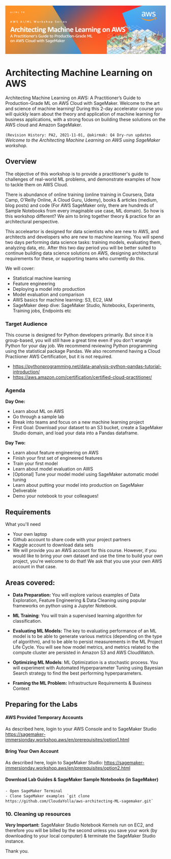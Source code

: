 ![ML Logo](images/mod00_logo.png "Logo") 

# Architecting Machine Learning on AWS
Architecting Machine Learning on AWS: A Practitioner’s Guide to Production-Grade ML on AWS Cloud with SageMaker. 
Welcome to the art and science of machine learning! During this 2-day accelerator course you will quickly learn about the theory and application of machine learning for business applications, with a strong focus on building these solutions on the AWS cloud and Amazon SageMaker.

`(Revision History:
PA2, 2021-11-01, @akirmak: Q4 Dry-run updates
`
*Welcome to the Architecting Machine Learning on AWS using SageMaker workshop.*


## Overview

The objective of this workshop is to provide a practitioner's guide to challenges of real-world ML problems, and demonstrate examples of how to tackle them on AWS Cloud. 

There is abundance of online training (online training in Coursera, Data Camp, O'Reilly Online, A Cloud Guru, Udemy), books & articles (medium, blog posts) and code (For AWS SageMaker only, there are hundreds of Sample Notebooks from every imaginable use case, ML domain). So how is this workshop different? We aim to bring together theory & practice for an architectural perspective.

This acceleartor is designed for data scientists who are new to AWS, and architects and developers who are new to machine learning. You will spend two days performing data science tasks: training models, evaluating them, analyzing data, etc. After this two day period you will be better suited to continue building data science solutions on AWS, designing architectural requirements for these, or supporting teams who currently do this.

We will cover:

- Statistical machine learning
- Feature engineering
- Deploying a model into production
- Model evaluation and comparison
- AWS basics for machine learning: S3, EC2, IAM
- SageMaker deep dive: SageMaker Studio, Notebooks, Experiments, Training jobs, Endpoints etc

### Target Audience
This course is designed for Python developers primarily. But since it is group-based, you will still have a great time even if you don't wrangle Python for your day job. We recommend reviewing Python programming using the statistical package Pandas. We also recommend having a Cloud Practiioner AWS Certification, but it is not required. 

- https://pythonprogramming.net/data-analysis-python-pandas-tutorial-introduction/
- https://aws.amazon.com/certification/certified-cloud-practitioner/


### Agenda

**Day One:**

- Learn about ML on AWS
- Go through a sample lab
- Break into teams and focus on a new machine learning project
- First Goal: Download your dataset to an S3 bucket, create a SageMaker Studio domain, and load your data into a Pandas dataframe.


**Day Two:**

- Learn about feature engineering on AWS
- Finish your first set of engineered features
- Train your first model
- Learn about model evaluation on AWS
- [Optional] Tune your model model using SageMaker automatic model tuning
- Learn about putting your model into production on SageMaker Deliverable
- Demo your notebook to your colleagues!

## Requirements

What you'll need

- Your own laptop
- Github account to share code with your project partners
- Kaggle account to download data sets
- We will provide you an AWS account for this course. However, if you would like to bring your own dataset and use the time to build your own project, you're welcome to do that! We ask that you use your own AWS account in that case.

## Areas covered: 

- **Data Preparation:** You will explore various examples of  Data Exploration, Feature Engineering & Data Cleaning using popular frameworks on python using a Jupyter Notebook.  
    
- **ML Training**: You will train a supervised learning algorithm for classification. 

- **Evaluating ML Models:** The key to evaluating performance of an ML model is to be able to generate various metrics (depending on the type of algorithm), and to be able to persist measurements in the ML Project Life Cycle. You will see how model metrics, and metrics related to the compute cluster are persisted in Amazon S3 and AWS CloudWatch.  

- **Optimizing ML Models**: ML Optimization is a stochastic process. You will experiment with Automated Hyperparameter Tuning using Bayesian Search strategy to find the best performing hyperparameters. 

- **Framing the ML Problem:**  Infrastructure Requirements & Business Context


## Preparing for the Labs
#### AWS Provided Temporary Accounts 

As described here, login to your AWS Console and to SageMaker Studio  https://sagemaker-immersionday.workshop.aws/en/prerequisites/option1.html 
       
#### Bring Your Own Account
As described here, login to SageMaker Studio: https://sagemaker-immersionday.workshop.aws/en/prerequisites/option2.html


#### Download Lab Guides & SageMaker Sample Notebooks (in SageMaker)

    - Open SageMaker Terminal
    - Clone SageMaker examples `git clone https://github.com/CloudaYolla/aws-architecting-ML-sagemaker.git`


### 10. Cleaning up resources 

**Very Important:** SageMaker Studio Notebook Kernels run on EC2, and therefore you will be billed by the second unless you save your work (by downloading to your local computer) & terminate the SageMaker Studio instance. 


 Thank you.
